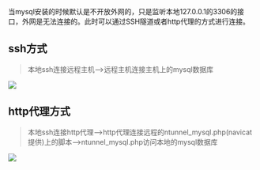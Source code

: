 当mysql安装的时候默认是不开放外网的，只是监听本地127.0.0.1的3306的接口，外网是无法连接的。此时可以通过SSH隧道或者http代理的方式进行连接。
## ssh方式
> 本地ssh连接远程主机-->远程主机连接主机上的mysql数据库


![](https://sunxvming.com/imgs/615bd270-a100-4a0a-a9c4-a37768747373.png)


## http代理方式
> 本地ssh连接http代理-->http代理连接远程的ntunnel_mysql.php(navicat提供)上的脚本-->ntunnel_mysql.php访问本地的mysql数据库


![](https://sunxvming.com/imgs/29d3cae3-d021-4c10-b6f9-4d41f4008ecf.png)



